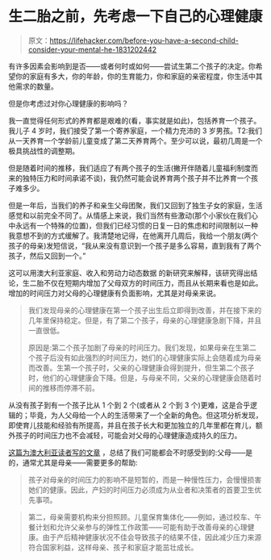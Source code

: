 # 生二胎之前，先考虑一下自己的心理健康

> 原文：<https://lifehacker.com/before-you-have-a-second-child-consider-your-mental-he-1831202442>

有许多因素会影响到是否——或者何时或如何——尝试生第二个孩子的决定。你希望你的家庭有多大，你的年龄，你的生育能力，你和家庭的亲密程度，你生活中其他需求的数量。



但是你考虑过对你心理健康的影响吗？

我一直觉得任何形式的养育都是艰难的(看，事实就是如此)，包括养育一个孩子。我儿子 4 岁时，我们接受了第一个寄养家庭，一个精力充沛的 3 岁男孩。T2:我们从一天养育一个学龄前儿童变成了第二天养育两个。至少可以说，最初几周是一个极具挑战性的调整期。

但是随着时间的推移，我们适应了有两个孩子的生活(撇开伴随着儿童福利制度而来的独特压力和时间承诺不谈)，我仍然可能会说养育两个孩子并不比养育一个孩子难多少。

但是一年后，当我们的养子和亲生父母团聚，我们又回到了独生子女的家庭，生活感觉和以前完全不同了。从情感上来说，我们当然有些激动(那个小家伙在我们心中永远有一个特殊的位置)，但我们已经习惯的日复一日的焦虑和时间限制以一种我意想不到的方式缓解了。我清楚地记得，在他离开几周后，我给一个朋友(两个孩子的母亲)发短信说，“我从来没有意识到一个孩子是多么容易，直到我有了两个孩子，然后又回到一个。”

这可以用澳大利亚家庭、收入和劳动力动态数据 的新研究来解释，该研究得出结论，生二胎不仅在短期内增加了父母双方的时间压力，而且从长期来看也是如此。增加的时间压力对父母的心理健康有负面影响，尤其是对母亲来说。

> 我们发现母亲的心理健康在第一个孩子出生后立即得到改善，并在接下来的几年里保持稳定。但是，有了第二个孩子，母亲的心理健康急剧下降，并且一直很低。
> 
> 原因是:第二个孩子加剧了母亲的时间压力。我们发现，如果母亲在生第二个孩子后没有如此强烈的时间压力，她们的心理健康实际上会随着成为母亲而改善。生第一个孩子时，父亲的心理健康会得到提升，但生第二个孩子时，他们的心理健康会下降。但是，与母亲不同，父亲的心理健康会随着时间的推移而停滞不前。

从没有孩子到有一个孩子比从 1 个到 2 个(或者从 2 个到 3 个)更难，这是合乎逻辑的；毕竟，为人父母给一个人的生活带来了一个全新的角色。但这项分析发现，即使育儿技能和经验有所提高，并且在孩子长大和更加独立的几年里都在育儿，额外孩子的时间压力也不会减轻，可能会对父母的心理健康造成持久的压力。

[这篇为澳大利亚读者写的文章](https://theconversation.com/having-a-second-child-worsens-parents-mental-health-new-research-107806) ，总结了我们可能都会不时感受到的:父母——是的，通常尤其是母亲——需要更多的帮助:

> 孩子对母亲的时间压力的影响不是短暂的，而是一种慢性压力，会慢慢损害她们的健康。因此，产妇的时间压力必须成为从业者和决策者的首要卫生优先事项。

> 第二，母亲需要机构来分担照顾。儿童保育集体化——例如，通过校车、午餐计划和允许父亲参与的弹性工作政策——可能有助于改善母亲的心理健康。由于产后精神健康状况不佳会导致孩子的结果不佳，因此减少压力来源符合国家利益，这样母亲、孩子和家庭才能茁壮成长。